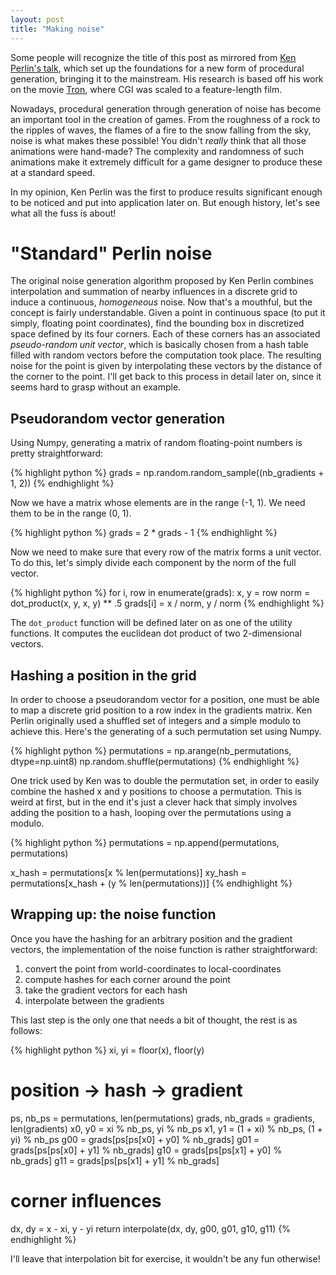 ```yaml
---
layout: post
title: "Making noise"
---
```


Some people will recognize the title of this post as mirrored from [Ken
Perlin's talk][], which set up the foundations for a new form of
procedural generation, bringing it to the mainstream. His research is based off
his work on the movie [Tron][], where CGI was scaled to a feature-length film.

Nowadays, procedural generation through generation of noise has become an
important tool in the creation of games. From the roughness of a rock to the
ripples of waves, the flames of a fire to the snow falling from the sky, noise
is what makes these possible! You didn't *really* think that all those
animations were hand-made? The complexity and randomness of such animations
make it extremely difficult for a game designer to produce these at a standard
speed.

In my opinion, Ken Perlin was the first to produce results significant enough
to be noticed and put into application later on. But enough history, let's see
what all the fuss is about!

# "Standard" Perlin noise

The original noise generation algorithm proposed by Ken Perlin combines
interpolation and summation of nearby influences in a discrete grid to induce a
continuous, *homogeneous* noise. Now that's a mouthful, but the concept is
fairly understandable. Given a point in continuous space (to put it simply, floating
point coordinates), find the bounding box in discretized space defined by its
four corners. Each of these corners has an associated *pseudo-random unit
vector*, which is basically chosen from a hash table filled with random vectors
before the computation took place. The resulting noise for the point is given
by interpolating these vectors by the distance of the corner to the point. I'll
get back to this process in detail later on, since it seems hard to grasp
without an example.

## Pseudorandom vector generation

Using Numpy, generating a matrix of random floating-point numbers is pretty
straightforward:

{% highlight python %}
grads = np.random.random_sample((nb_gradients + 1, 2))
{% endhighlight %}

Now we have a matrix whose elements are in the range (-1, 1). We need them to
be in the range (0, 1).

{% highlight python %}
grads = 2 * grads - 1
{% endhighlight %}

Now we need to make sure that every row of the matrix forms a unit vector. To
do this, let's simply divide each component by the norm of the full vector.

{% highlight python %}
for i, row in enumerate(grads):
    x, y = row
    norm = dot_product(x, y, x, y) ** .5
    grads[i] = x / norm, y / norm
{% endhighlight %}

The `dot_product` function will be defined later on as one of the utility
functions. It computes the euclidean dot product of two 2-dimensional vectors.

## Hashing a position in the grid

In order to choose a pseudorandom vector for a position, one must be able to
map a discrete grid position to a row index in the gradients matrix. Ken Perlin
originally used a shuffled set of integers and a simple modulo to achieve this.
Here's the generating of a such permutation set using Numpy.

{% highlight python %}
permutations = np.arange(nb_permutations, dtype=np.uint8)
np.random.shuffle(permutations)
{% endhighlight %}

One trick used by Ken was to double the permutation set, in order to easily
combine the hashed x and y positions to choose a permutation. This is weird at
first, but in the end it's just a clever hack that simply involves adding the
position to a hash, looping over the permutations using a modulo.

{% highlight python %}
permutations = np.append(permutations, permutations)

x_hash = permutations[x % len(permutations)]
xy_hash = permutations[x_hash + (y % len(permutations))]
{% endhighlight %}

## Wrapping up: the noise function

Once you have the hashing for an arbitrary position and the gradient vectors,
the implementation of the noise function is rather straightforward:

1. convert the point from world-coordinates to local-coordinates
2. compute hashes for each corner around the point
3. take the gradient vectors for each hash
4. interpolate between the gradients

This last step is the only one that needs a bit of thought, the rest is as
follows:

{% highlight python %}
xi, yi = floor(x), floor(y)

# position -> hash -> gradient
ps, nb_ps = permutations, len(permutations)
grads, nb_grads = gradients, len(gradients)
x0, y0 =      xi  % nb_ps,      yi  % nb_ps
x1, y1 = (1 + xi) % nb_ps, (1 + yi) % nb_ps
g00 = grads[ps[ps[x0] + y0] % nb_grads]
g01 = grads[ps[ps[x0] + y1] % nb_grads]
g10 = grads[ps[ps[x1] + y0] % nb_grads]
g11 = grads[ps[ps[x1] + y1] % nb_grads]

# corner influences
dx, dy = x - xi, y - yi
return interpolate(dx, dy, g00, g01, g10, g11)
{% endhighlight %}

I'll leave that interpolation bit for exercise, it wouldn't be any fun otherwise!

[Ken Perlin's talk]: http://www.noisemachine.com/talk1
[Tron]: http://www.imdb.com/title/tt0084827
